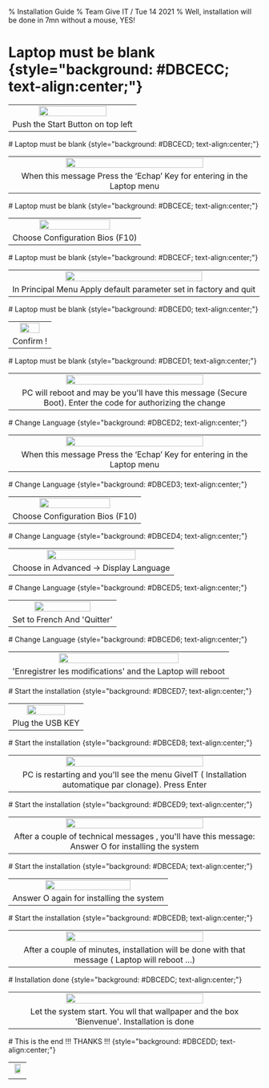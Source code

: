 % Installation Guide
% Team Give IT / Tue 14 2021
% Well, installation will be done in 7mn without a mouse, YES!
 
# Laptop must be blank {style="background: #DBCECC; text-align:center;"}
<!-- ---------------PAGE 1------------------------------------- -->
 
<table border="0" cellspacing="0" cellpadding="4" align="center" width="90%">
   <tr><td align="center"><img src="./images/20210908_184302.jpg" width="75%" /></td></tr>
   <tr><td align="center">Push the Start Button on top left</tr>
</table>
# Laptop must be blank {style="background: #DBCECD; text-align:center;"}
<!-- ---------------PAGE 2------------------------------------- -->
 
<table border="0" cellspacing="0" cellpadding="4" align="center" width="90%">
   <tr><td align="center"><img src="./images/20210908_184325.jpg" width="75%" /></td></tr>
   <tr><td align="center">When this message Press the ‘Echap’ Key for entering in the Laptop menu</tr>
</table>
# Laptop must be blank {style="background: #DBCECE; text-align:center;"}
<!-- ---------------PAGE 3------------------------------------- -->
 
<table border="0" cellspacing="0" cellpadding="4" align="center" width="90%">
   <tr><td align="center"><img src="./images/20210908_184343.jpg" width="75%" /></td></tr>
   <tr><td align="center">Choose Configuration Bios (F10)</tr>
</table>
# Laptop must be blank {style="background: #DBCECF; text-align:center;"}
<!-- ---------------PAGE 4------------------------------------- -->
 
<table border="0" cellspacing="0" cellpadding="4" align="center" width="90%">
   <tr><td align="center"><img src="./images/20210908_184350.jpg" width="75%" /></td></tr>
   <tr><td align="center">In Principal Menu Apply default parameter set in factory and quit</tr>
</table>
# Laptop must be blank {style="background: #DBCED0; text-align:center;"}
<!-- ---------------PAGE 5------------------------------------- -->
 
<table border="0" cellspacing="0" cellpadding="4" align="center" width="90%">
   <tr><td align="center"><img src="./images/20210908_184357.jpg" width="75%" /></td></tr>
   <tr><td align="center">Confirm !</tr>
</table>
# Laptop must be blank {style="background: #DBCED1; text-align:center;"}
<!-- ---------------PAGE 6------------------------------------- -->
 
<table border="0" cellspacing="0" cellpadding="4" align="center" width="90%">
   <tr><td align="center"><img src="./images/20210908_184613.jpg" width="75%" /></td></tr>
   <tr><td align="center">PC will reboot and may be you'll have this message (Secure Boot). Enter the code for authorizing the change</tr>
</table>
# Change Language {style="background: #DBCED2; text-align:center;"}
<!-- ---------------PAGE 7------------------------------------- -->
 
<table border="0" cellspacing="0" cellpadding="4" align="center" width="90%">
   <tr><td align="center"><img src="./images/20210908_184325.jpg" width="75%" /></td></tr>
   <tr><td align="center">When this message Press the ‘Echap’ Key for entering in the Laptop menu</tr>
</table>
# Change Language {style="background: #DBCED3; text-align:center;"}
<!-- ---------------PAGE 8------------------------------------- -->
 
<table border="0" cellspacing="0" cellpadding="4" align="center" width="90%">
   <tr><td align="center"><img src="./images/20210908_184343.jpg" width="75%" /></td></tr>
   <tr><td align="center">Choose Configuration Bios (F10)</tr>
</table>
# Change Language {style="background: #DBCED4; text-align:center;"}
<!-- ---------------PAGE 9------------------------------------- -->
 
<table border="0" cellspacing="0" cellpadding="4" align="center" width="90%">
   <tr><td align="center"><img src="./images/20210908_184703.jpg" width="75%" /></td></tr>
   <tr><td align="center">Choose in Advanced -> Display Language</tr>
</table>
# Change Language {style="background: #DBCED5; text-align:center;"}
<!-- ---------------PAGE 10------------------------------------- -->
 
<table border="0" cellspacing="0" cellpadding="4" align="center" width="90%">
   <tr><td align="center"><img src="./images/20210908_184723.jpg" width="75%" /></td></tr>
   <tr><td align="center">Set to French And 'Quitter'</tr>
</table>
# Change Language {style="background: #DBCED6; text-align:center;"}
<!-- ---------------PAGE 11------------------------------------- -->
 
<table border="0" cellspacing="0" cellpadding="4" align="center" width="90%">
   <tr><td align="center"><img src="./images/20210908_184734.jpg" width="75%" /></td></tr>
   <tr><td align="center">'Enregistrer les modifications' and the Laptop will reboot</tr>
</table>
# Start the installation {style="background: #DBCED7; text-align:center;"}
<!-- ---------------PAGE 12------------------------------------- -->
 
<table border="0" cellspacing="0" cellpadding="4" align="center" width="90%">
   <tr><td align="center"><img src="./images/20210908_184752.jpg" width="75%" /></td></tr>
   <tr><td align="center">Plug the USB KEY</tr>
</table>
# Start the installation {style="background: #DBCED8; text-align:center;"}
<!-- ---------------PAGE 13------------------------------------- -->
 
<table border="0" cellspacing="0" cellpadding="4" align="center" width="90%">
   <tr><td align="center"><img src="./images/20210908_184806.jpg" width="75%" /></td></tr>
   <tr><td align="center">PC is restarting and you'll see the menu GiveIT ( Installation automatique par clonage). Press Enter</tr>
</table>
# Start the installation {style="background: #DBCED9; text-align:center;"}
<!-- ---------------PAGE 14------------------------------------- -->
 
<table border="0" cellspacing="0" cellpadding="4" align="center" width="90%">
   <tr><td align="center"><img src="./images/20210908_184925.jpg" width="75%" /></td></tr>
   <tr><td align="center">After a couple of technical messages , you'll have this message: Answer O for installing the system</tr>
</table>
# Start the installation {style="background: #DBCEDA; text-align:center;"}
<!-- ---------------PAGE 15------------------------------------- -->
 
<table border="0" cellspacing="0" cellpadding="4" align="center" width="90%">
   <tr><td align="center"><img src="./images/20210908_184934.jpg" width="75%" /></td></tr>
   <tr><td align="center">Answer O again for installing the system</tr>
</table>
# Start the installation {style="background: #DBCEDB; text-align:center;"}
<!-- ---------------PAGE 16------------------------------------- -->
 
<table border="0" cellspacing="0" cellpadding="4" align="center" width="90%">
   <tr><td align="center"><img src="./images/20210908_185720.jpg" width="75%" /></td></tr>
   <tr><td align="center">After a couple of minutes, installation will be done with that message ( Laptop will reboot …)</tr>
</table>
# Installation done {style="background: #DBCEDC; text-align:center;"}
<!-- ---------------PAGE 17------------------------------------- -->
 
<table border="0" cellspacing="0" cellpadding="4" align="center" width="90%">
   <tr><td align="center"><img src="./images/20210908_185804.jpg" width="75%" /></td></tr>
   <tr><td align="center">Let the system start. You wll that wallpaper and the box 'Bienvenue'. Installation is done</tr>
</table>
# This is the end !!! THANKS !!! {style="background: #DBCEDD; text-align:center;"}
<!-- ---------------PAGE 18------------------------------------- -->
 
<table border="0" cellspacing="0" cellpadding="4" align="center" width="90%">
   <tr><td align="center"><img src="./images/amazing.gif" width="75%" /></td></tr>
   <tr><td align="center"></tr>
</table>

